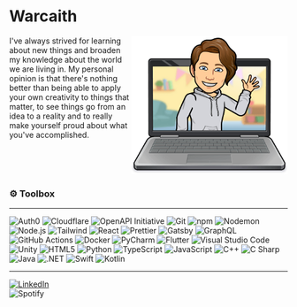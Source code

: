 <span>
    <h1>Warcaith</h1>
</span>

<img align="right" height=250 alt="Bitmoji" src="resources/bitmoji.png">

<p>
   I've always strived for learning about new things and broaden my knowledge about the world we are living in. My personal opinion is that there's nothing better than being able to apply your own creativity to things that matter, to see things go from an idea to a reality and to really make yourself proud about what you've accomplished.
</p>

<br><br><br>

<h3>⚙️ Toolbox</h3>

<hr>

<p>  
    <img alt="Auth0" src="https://img.shields.io/badge/-Auth0-EB5424?style=flat-square&logo=auth0&logoColor=white" />
    <img alt="Cloudflare" src="https://img.shields.io/badge/-Cloudflare-F38020?style=flat-square&logo=cloudflare&logoColor=white" />
    <img alt="OpenAPI Initiative" src="https://img.shields.io/badge/-OpenAPI_Initiative-6BA539?style=flat-square&logo=openapi-initiative&logoColor=white" />
    <img alt="Git" src="https://img.shields.io/badge/-Git-F05032?style=flat-square&logo=git&logoColor=white" />
    <img alt="npm" src="https://img.shields.io/badge/-npm-CB3837?style=flat-square&logo=npm&logoColor=white" />
    <img alt="Nodemon" src="https://img.shields.io/badge/-Nodemon-9BDC7D?style=flat-square&logo=nodemon&logoColor=black&" /> 
    <img alt="Node.js" src="https://img.shields.io/badge/-Node.js-339933?style=flat-square&logo=node.js&logoColor=white" />
    <img alt="Tailwind" src="https://img.shields.io/badge/-Tailwind-38B2AC?style=flat-square&logo=tailwind-css&logoColor=white" />
    <img alt="React" src="https://img.shields.io/badge/-React-45B8D8?style=flat-square&logo=react&logoColor=white" />
    <img alt="Prettier" src="https://img.shields.io/badge/-Prettier-F7B93E?style=flat-square&logo=prettier&logoColor=black" />
    <img alt="Gatsby" src="https://img.shields.io/badge/-Gatsby-663399?style=flat-square&logo=gatsby&logoColor=white" />
    <img alt="GraphQL" src="https://img.shields.io/badge/-GraphQL-E10098?style=flat-square&logo=graphql&logoColor=white" />
    <img alt="GitHub Actions" src="https://img.shields.io/badge/-Github_Actions-2088FF?style=flat-square&logo=github-actions&logoColor=white" />
    <img alt="Docker" src="https://img.shields.io/badge/-Docker-46A2F1?style=flat-square&logo=docker&logoColor=white" />
    <img alt="PyCharm" src="https://img.shields.io/badge/-PyCharm-000000?style=flat-square&logo=pycharm&logoColor=white" />
    <img alt="Flutter" src="https://img.shields.io/badge/-Flutter-02569B?style=flat-square&logo=flutter&logoColor=white" />
    <img alt="Visual Studio Code" src="https://img.shields.io/badge/-Visual_Studio_Code-007ACC?style=flat-square&logo=visual-studio-code&logoColor=white" />
    <img alt="Unity" src="https://img.shields.io/badge/-Unity-000000?style=flat-square&logo=unity&logoColor=white" />
    <img alt="HTML5" src="https://img.shields.io/badge/-HTML5-E34F26?style=flat-square&logo=html5&logoColor=white" />
    <img alt="Python" src="https://img.shields.io/badge/-Python-3776AB?style=flat-square&logo=python&logoColor=white" />
    <img alt="TypeScript" src="https://img.shields.io/badge/-TypeScript-007ACC?style=flat-square&logo=typescript&logoColor=white" />
    <img alt="JavaScript" src="https://img.shields.io/badge/-JavaScript-F7DF1E?style=flat-square&logo=javascript&logoColor=black" />
    <img alt="C++" src="https://img.shields.io/badge/-C++-00599C?style=flat-square&logo=c%2B%2B&logoColor=white" />
    <img alt="C Sharp" src="https://img.shields.io/badge/-C_Sharp-239120?style=flat-square&logo=c-sharp&logoColor=white" />    
    <img alt="Java" src="https://img.shields.io/badge/-Java-007396?style=flat-square&logo=java&logoColor=white" />
    <img alt=".NET" src="https://img.shields.io/badge/-.NET-512BD4?style=flat-square&logo=.net&logoColor=white" />
    <img alt="Swift" src="https://img.shields.io/badge/-Swift-FA7343?style=flat-square&logo=swift&logoColor=white" />
    <img alt="Kotlin" src="https://img.shields.io/badge/-Kotlin-0095D5?style=flat-square&logo=kotlin&logoColor=white" />
</p>

<hr>

<a href="https://www.linkedin.com/in/fredrik-karlsson-9b3aa8139/"><img alt="LinkedIn" src="https://img.shields.io/badge/LinkedIn-%230077B5.svg?&logo=linkedin&logoColor=white"></a>   
<img alt="Spotify" src="https://img.shields.io/badge/Listened%20to:-Weightless%20by%20Evergrey-191414?logo=spotify&labelColor=1DB954&logoColor=white">

